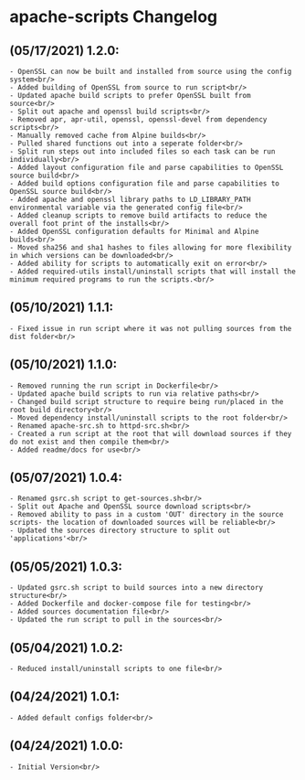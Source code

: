 # apache-scripts Changelog

## (05/17/2021) 1.2.0:
    - OpenSSL can now be built and installed from source using the config system<br/>
    - Added building of OpenSSL from source to run script<br/>
    - Updated apache build scripts to prefer OpenSSL built from source<br/>
    - Split out apache and openssl build scripts<br/>
    - Removed apr, apr-util, openssl, openssl-devel from dependency scripts<br/>
    - Manually removed cache from Alpine builds<br/>
    - Pulled shared functions out into a seperate folder<br/>
    - Split run steps out into included files so each task can be run individually<br/>
    - Added layout configuration file and parse capabilities to OpenSSL source build<br/>
    - Added build options configuration file and parse capabilities to OpenSSL source build<br/>
    - Added apache and openssl library paths to LD_LIBRARY_PATH environmental variable via the generated config file<br/>
    - Added cleanup scripts to remove build artifacts to reduce the overall foot print of the installs<br/>
    - Added OpenSSL configuration defaults for Minimal and Alpine builds<br/>
    - Moved sha256 and sha1 hashes to files allowing for more flexibility in which versions can be downloaded<br/>
    - Added ability for scripts to automatically exit on error<br/>
    - Added required-utils install/uninstall scripts that will install the minimum required programs to run the scripts.<br/>

## (05/10/2021) 1.1.1:
    - Fixed issue in run script where it was not pulling sources from the dist folder<br/>

## (05/10/2021) 1.1.0:
    - Removed running the run script in Dockerfile<br/>
    - Updated apache build scripts to run via relative paths<br/>
    - Changed build script structure to require being run/placed in the root build directory<br/>
    - Moved dependency install/uninstall scripts to the root folder<br/>
    - Renamed apache-src.sh to httpd-src.sh<br/>
    - Created a run script at the root that will download sources if they do not exist and then compile them<br/>
    - Added readme/docs for use<br/>

## (05/07/2021) 1.0.4:
    - Renamed gsrc.sh script to get-sources.sh<br/>
    - Split out Apache and OpenSSL source download scripts<br/>
    - Removed ability to pass in a custom 'OUT' directory in the source scripts- the location of downloaded sources will be reliable<br/>
    - Updated the sources directory structure to split out 'applications'<br/>

## (05/05/2021) 1.0.3:
    - Updated gsrc.sh script to build sources into a new directory structure<br/>
    - Added Dockerfile and docker-compose file for testing<br/>
    - Added sources documentation file<br/>
    - Updated the run script to pull in the sources<br/>

## (05/04/2021) 1.0.2:
    - Reduced install/uninstall scripts to one file<br/>

## (04/24/2021) 1.0.1:
    - Added default configs folder<br/>

## (04/24/2021) 1.0.0:
    - Initial Version<br/>
